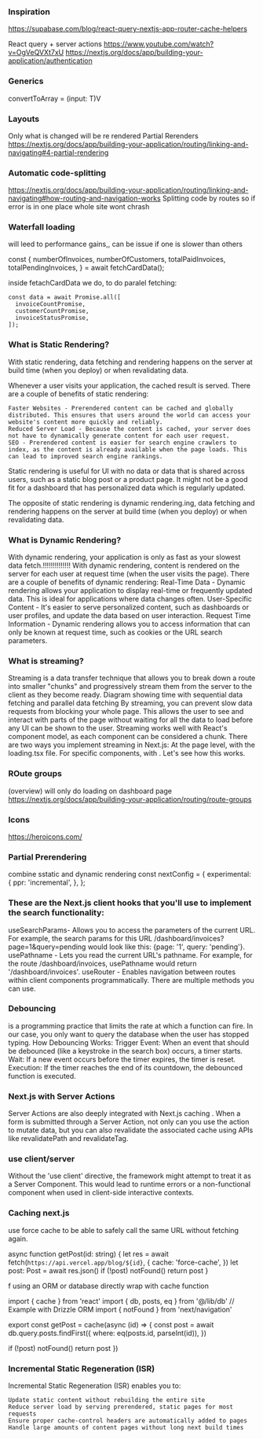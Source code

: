 ### Inspiration

https://supabase.com/blog/react-query-nextjs-app-router-cache-helpers

React query + server actions
https://www.youtube.com/watch?v=OgVeQVXt7xU
https://nextjs.org/docs/app/building-your-application/authentication

### Generics

convertToArray = <T>(input: T)V

### Layouts
Only what is changed will be re rendered
Partial Rerenders
https://nextjs.org/docs/app/building-your-application/routing/linking-and-navigating#4-partial-rendering

### Automatic code-splitting
https://nextjs.org/docs/app/building-your-application/routing/linking-and-navigating#how-routing-and-navigation-works
Splitting code by routes so
if error is in one place whole site wont chrash

### Waterfall loading
will leed to performance gains,, can be issue if one is slower than others

const {
  numberOfInvoices,
  numberOfCustomers,
  totalPaidInvoices,
  totalPendingInvoices,
} = await fetchCardData();

inside fetachCardData we do, to do paralel fetching:

    const data = await Promise.all([
      invoiceCountPromise,
      customerCountPromise,
      invoiceStatusPromise,
    ]);


### What is Static Rendering?

With static rendering, data fetching and rendering happens on the server at build time (when you deploy) or when revalidating data.

Whenever a user visits your application, the cached result is served. There are a couple of benefits of static rendering:

    Faster Websites - Prerendered content can be cached and globally distributed. This ensures that users around the world can access your website's content more quickly and reliably.
    Reduced Server Load - Because the content is cached, your server does not have to dynamically generate content for each user request.
    SEO - Prerendered content is easier for search engine crawlers to index, as the content is already available when the page loads. This can lead to improved search engine rankings.

Static rendering is useful for UI with no data or data that is shared across users, such as a static blog post or a product page. It might not be a good fit for a dashboard that has personalized data which is regularly updated.

The opposite of static rendering is dynamic rendering.ing, data fetching and rendering happens on the server at build time (when you deploy) or when revalidating data.

### What is Dynamic Rendering?
With dynamic rendering, your application is only as fast as your slowest data fetch.!!!!!!!!!!!!!!
With dynamic rendering, content is rendered on the server for each user at request time (when the user visits the page). There are a couple of benefits of dynamic rendering:
    Real-Time Data - Dynamic rendering allows your application to display real-time or frequently updated data. This is ideal for applications where data changes often.
    User-Specific Content - It's easier to serve personalized content, such as dashboards or user profiles, and update the data based on user interaction.
    Request Time Information - Dynamic rendering allows you to access information that can only be known at request time, such as cookies or the URL search parameters.
### What is streaming?
Streaming is a data transfer technique that allows you to break down a route into smaller "chunks" and progressively stream them from the server to the client as they become ready.
Diagram showing time with sequential data fetching and parallel data fetching
By streaming, you can prevent slow data requests from blocking your whole page. This allows the user to see and interact with parts of the page without waiting for all the data to load before any UI can be shown to the user.
Streaming works well with React's component model, as each component can be considered a chunk.
There are two ways you implement streaming in Next.js:
    At the page level, with the loading.tsx file.
    For specific components, with <Suspense>.
Let's see how this works.
### ROute groups
(overview)
will only do loading on dashboard page  
https://nextjs.org/docs/app/building-your-application/routing/route-groups
### Icons
https://heroicons.com/
### Partial Prerendering
combine sstatic and dynamic rendering
const nextConfig = {
  experimental: {
    ppr: 'incremental',
  },
};
### These are the Next.js client hooks that you'll use to implement the search functionality:
useSearchParams- Allows you to access the parameters of the current URL. For example, the search params for this URL /dashboard/invoices?page=1&query=pending would look like this: {page: '1', query: 'pending'}.
usePathname - Lets you read the current URL's pathname. For example, for the route /dashboard/invoices, usePathname would return '/dashboard/invoices'.
useRouter - Enables navigation between routes within client components programmatically. There are multiple methods you can use.
### Debouncing 
is a programming practice that limits the rate at which a function can fire. In our case, you only want to query the database when the user has stopped typing.
How Debouncing Works:
Trigger Event: When an event that should be debounced (like a keystroke in the search box) occurs, a timer starts.
Wait: If a new event occurs before the timer expires, the timer is reset.
Execution: If the timer reaches the end of its countdown, the debounced function is executed.
### Next.js with Server Actions
Server Actions are also deeply integrated with Next.js caching
. When a form is submitted through a Server Action, not only can you use the action to mutate data, but you can also revalidate the associated cache using APIs like revalidatePath and revalidateTag.

### use client/server

Without the 'use client' directive, the framework might attempt to treat it as a Server Component. This would lead to runtime errors or a non-functional component when used in client-side interactive contexts.

### Caching next.js

use force cache to be able to safely call the same URL without fetching again.

async function getPost(id: string) {
  let res = await fetch(`https://api.vercel.app/blog/${id}`, {
    cache: 'force-cache',
  })
  let post: Post = await res.json()
  if (!post) notFound()
  return post
}

f using an ORM or database directly wrap with cache function 

import { cache } from 'react'
import { db, posts, eq } from '@/lib/db' // Example with Drizzle ORM
import { notFound } from 'next/navigation'
 
export const getPost = cache(async (id) => {
  const post = await db.query.posts.findFirst({
    where: eq(posts.id, parseInt(id)),
  })
 
  if (!post) notFound()
  return post
})

### Incremental Static Regeneration (ISR)


Incremental Static Regeneration (ISR) enables you to:

    Update static content without rebuilding the entire site
    Reduce server load by serving prerendered, static pages for most requests
    Ensure proper cache-control headers are automatically added to pages
    Handle large amounts of content pages without long next build times
